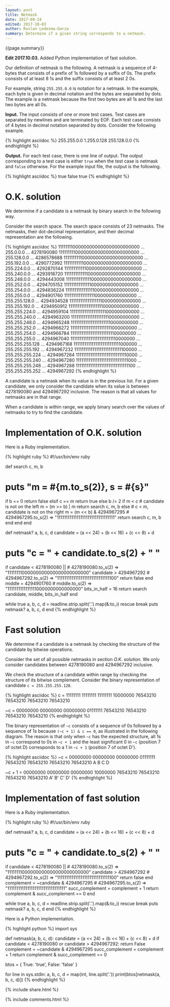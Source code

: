 ```yaml
---
layout: post
title: Netmask
date: 2017-09-24
edited: 2017-10-03
author: Ruslan Ledesma-Garza
summary: Determine if a given string corresponds to a netmask.
---
```


{{page.summary}}

**Edit 2017.10.03.**  Added Python implementation of fast solution.

Our definition of netmask is the following.  A netmask is a sequence
of 4-bytes that consists of a prefix of 1s followed by a suffix of 0s.
The prefix consists of at least 8 1s and the suffix consists of at
least 2 0s.

For example, string `255.255.0.0` is notation for a netmask.  In the
example, each byte is given in decimal notation and the bytes are
separated by dots.  The example is a netmask because the first two
bytes are all 1s and the last two bytes are all 0s.

**Input.**
The input consists of one or more test cases.  Test cases
are separated by newlines and are terminated by EOF.  Each test case
consists of 4 bytes in decimal notation separated by dots.  Consider
the following example.

{% highlight asciidoc %}
255.255.0.0
1.255.0.128
255.128.0.0
{% endhighlight %}

**Output.**
For each test case, there is one line of output.  The output
corresponding to a test case is either `true` when the test case is
netmask and `false` otherwise.  For the example input file, the output
is the following.

{% highlight asciidoc %}
true
false
true
{% endhighlight %}

# O.K. solution

We determine if a candidate is a netmask by binary search in the
following way.

Consider the search space.  The search space consists of 23 netmasks.
The netmasks, their dot-decimal representation, and their decimal
representation are the following.

{% highlight asciidoc %}
11111111000000000000000000000000 ... 255.0.0.0       ... 4278190080
11111111100000000000000000000000 ... 255.128.0.0     ... 4286578688
11111111110000000000000000000000 ... 255.192.0.0     ... 4290772992
11111111111000000000000000000000 ... 255.224.0.0     ... 4292870144
11111111111100000000000000000000 ... 255.240.0.0     ... 4293918720
11111111111110000000000000000000 ... 255.248.0.0     ... 4294443008
11111111111111000000000000000000 ... 255.252.0.0     ... 4294705152
11111111111111100000000000000000 ... 255.254.0.0     ... 4294836224
11111111111111110000000000000000 ... 255.255.0.0     ... 4294901760
11111111111111111000000000000000 ... 255.255.128.0   ... 4294934528
11111111111111111100000000000000 ... 255.255.192.0   ... 4294950912
11111111111111111110000000000000 ... 255.255.224.0   ... 4294959104
11111111111111111111000000000000 ... 255.255.240.0   ... 4294963200
11111111111111111111100000000000 ... 255.255.248.0   ... 4294965248
11111111111111111111110000000000 ... 255.255.252.0   ... 4294966272
11111111111111111111111000000000 ... 255.255.254.0   ... 4294966784
11111111111111111111111100000000 ... 255.255.255.0   ... 4294967040
11111111111111111111111110000000 ... 255.255.255.128 ... 4294967168
11111111111111111111111111000000 ... 255.255.255.192 ... 4294967232
11111111111111111111111111100000 ... 255.255.255.224 ... 4294967264
11111111111111111111111111110000 ... 255.255.255.240 ... 4294967280
11111111111111111111111111111000 ... 255.255.255.248 ... 4294967288
11111111111111111111111111111100 ... 255.255.255.252 ... 4294967292
{% endhighlight %}

A candidate is a netmask when its value is in the previous list.
For a given candidate, we only consider the candidate when its value
is between 4278190080 and 4294967292 inclusive.  The reason is that
all values for netmasks are in that range.

When a candidate is within range, we apply binary search over the
values of netmasks to try to find the candidate.

# Implementation of O.K. solution

Here is a Ruby implementation.

{% highlight ruby %}
#!/usr/bin/env ruby

def search c, m, b
  # puts "m = #{m.to_s(2)}, s = #{s}"
  if b == 0
    return false
  elsif c == m
    return true
  else
    b /= 2
    if m < c # candidate is not on the left
      m = (m >> b) | m
      return search c, m, b
    else # c < m, candidate is not on the right
      m = (m << b) & 4294967295 # 4294967295.to_s(2) => "11111111111111111111111111111111"
      return search c, m, b
    end
  end
end

def netmask? a, b, c, d
  candidate = (a << 24) + (b << 16) + (c << 8) + d
  # puts "c = " + candidate.to_s(2) + " "
  if candidate < 4278190080 || # 4278190080.to_s(2) => "11111111000000000000000000000000"
     candidate > 4294967292    # 4294967292.to_s(2) => "11111111111111111111111111111100"
    return false
  end
  middle = 4294901760 # middle.to_s(2) => "11111111111111110000000000000000"
  bits_in_half = 16
  return search candidate, middle, bits_in_half
end

while true
  a, b, c, d = readline.strip.split('.').map(&:to_i) rescue break
  puts netmask? a, b, c, d
end
{% endhighlight %}

# Fast solution

We determine if a candidate is a netmask by checking the structure of
the candidate by bitwise operations.

Consider the set of all possible netmasks in section _O.K. solution_.
We only consider candidates between 4278190080 and 4294967292
inclusive.

We check the structure of a candidate within range by checking the
structure of its bitwise complement.  Consider the binary
representation of candidate `c = 255.255.255.128`.

{% highlight asciidoc %}
  c = 11111111 11111111 11111111 10000000
      76543210 76543210 76543210 76543210

 ~c = 00000000 00000000 00000000 01111111
      76543210 76543210 76543210 76543210
{% endhighlight %}

The binary representation of `~c` consists of a sequence of 0s
followed by a sequence of 1s because `(~c + 1) & c == 0`, as
illustrated in the following diagram.  The reason is that only when
`~c` has the expected structure, all 1s in `~c` correspond to 0s in
`~c + 1` and the least significant 0 in `~c` (position 7 of octet D)
corresponds to a 1 in `~c + 1` (position 7 of octet D').

{% highlight asciidoc %}
 ~c     = 00000000 00000000 00000000 01111111
          76543210 76543210 76543210 76543210
              A        B        C        D

 ~c + 1 = 00000000 00000000 00000000 10000000
          76543210 76543210 76543210 76543210
              A'       B'       C'       D'
{% endhighlight %}



# Implementation of fast solution

Here is a Ruby implementation.

{% highlight ruby %}
#!/usr/bin/env ruby

def netmask? a, b, c, d
  candidate = (a << 24) + (b << 16) + (c << 8) + d
  # puts "c = " + candidate.to_s(2) + " "
  if candidate < 4278190080 || # 4278190080.to_s(2) => "11111111000000000000000000000000"
     candidate > 4294967292    # 4294967292.to_s(2) => "11111111111111111111111111111100"
    return false
  end
  complement = ~candidate & 4294967295 # 4294967295.to_s(2) => "11111111111111111111111111111111"
  succ_complement = complement + 1
  return complement & succ_complement == 0
end

while true
  a, b, c, d = readline.strip.split('.').map(&:to_i) rescue break
  puts netmask? a, b, c, d
end
{% endhighlight %}

Here is a Python implementation.

{% highlight python %}
import sys

def netmask(a, b, c, d):
    candidate = (a << 24) + (b << 16) + (c << 8) + d
    if candidate < 4278190080 or candidate > 4294967292:
        return False
    complement = ~candidate & 4294967295
    succ_complement = complement + 1
    return complement & succ_complement == 0

btos = { True: 'true', False: 'false' }

for line in sys.stdin:
    a, b, c, d = map(int, line.split('.'))
    print(btos[netmask(a, b, c, d)])
{% endhighlight %}

{% include share.html %}

{% include comments.html %}
